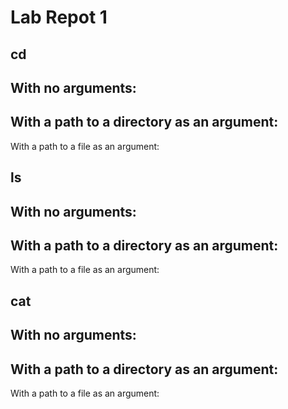 # Lab Repot 1
## cd
With no arguments: 
---
With a path to a directory as an argument:
---
With a path to a file as an argument:
## ls
With no arguments: 
---
With a path to a directory as an argument:
---
With a path to a file as an argument:
## cat
With no arguments: 
---
With a path to a directory as an argument:
---
With a path to a file as an argument:
